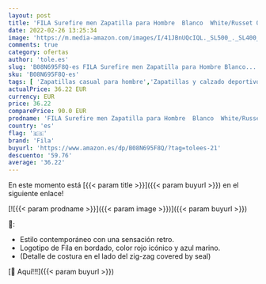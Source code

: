 ```yaml
---
layout: post
title: 'FILA Surefire men Zapatilla para Hombre  Blanco  White/Russet Orange   46 EU'
date: 2022-02-26 13:25:34
image: 'https://m.media-amazon.com/images/I/41JBnUQcIQL._SL500_._SL400_.jpg'
comments: true
category: ofertas
author: 'tole.es'
slug: 'B08N695F8Q-es FILA Surefire men Zapatilla para Hombre Blanco...'
sku: 'B08N695F8Q-es'
tags: [ 'Zapatillas casual para hombre','Zapatillas y calzado deportivo para hombre','Zapatos','Zapatos para hombre','Zapatos y complementos','fila','zapatilla', ]
actualPrice: 36.22 EUR
currency: EUR
price: 36.22
comparePrice: 90.0 EUR
prodname: 'FILA Surefire men Zapatilla para Hombre  Blanco  White/Russet Orange   46 EU'
country: 'es'
flag: '🇪🇸'
brand: 'Fila'
buyurl: 'https://www.amazon.es/dp/B08N695F8Q/?tag=tolees-21'
descuento: '59.76'
average: '36.22'
---
```


En este momento está [{{< param title >}}]({{< param buyurl >}}) en el siguiente enlace!

[![{{< param prodname >}}]({{< param image >}})]({{< param buyurl >}})

🔎:

- Estilo contemporáneo con una sensación retro.
- Logotipo de Fila en bordado, color rojo icónico y azul marino.
- (Detalle de costura en el lado del zig-zag covered by seal)

[🛒 Aquí!!!]({{< param buyurl >}})
